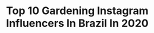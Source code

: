 ---
title: Top 10 Gardening Instagram Influencers In Brazil In 2020
description: >-
  Find top gardening Instagram influencers in Brazil in 2020. Most popular hashtags: #gardening #flowers #quarentena #garden.
platform: Instagram
profiles:
  - username: "claudia.mullertv"
    fullname: >-
      🌿CLÁUDIA MÜLLER 🌿
    location: "Brazil"
    followers: 31803
    engagement: 601
    commentsToLikes: 0.084321
    id: ck8wgko8qhjgz0j781l4aleks
    verified: false
    hashtags: "#saudade, #cactosesuculentas, #plantasdeinterior, #juntoscontraovirus"
  - username: "_bea61_"
    fullname: >-
      Bea
    location: "Brazil"
    followers: 5674
    engagement: 1428
    commentsToLikes: 0.071585
    id: ck8t23uxiy1vg0j78vunb0ju8
    verified: false
    hashtags: "#fattoamano, #cibo, #fleurs, #capture"
  - username: "umbotaniconoapartamento"
    fullname: >-
      UM BOTÂNICO NO APARTAMENTO
    location: "Brazil"
    followers: 56271
    engagement: 379
    commentsToLikes: 0.043126
    id: ck0w3g5wat8f90i199vnanaf2
    verified: false
    hashtags: "#plantsmakepeoplehappy, #placayoutube, #minhaplantafavorita, #ceramic"
  - username: "apto.1805"
    fullname: >-
      • apto 1805 •
    location: "Brazil"
    followers: 29741
    engagement: 201
    commentsToLikes: 0.172255
    id: ck15q0dlu0hs10i19qcm06dhf
    verified: false
    hashtags: "#naturelovers, #pinterest, #easterdecor, #cafedatarde"
  - username: "suzanaschermann"
    fullname: >-
      suzana schermann
    location: "Brazil"
    followers: 16174
    engagement: 230
    commentsToLikes: 0.065224
    id: ck5zszee2zgqb0i14a9q5h1hy
    verified: false
    hashtags: "#gardening, #foracoronav, #kitchendecor, #paisagista"
  - username: "brandon_l_li"
    fullname: >-
      Brandon Li
    location: "Brazil"
    followers: 90453
    engagement: 907
    commentsToLikes: 0.020690
    id: ck13d7v9i44h60i19jfrl8pq7
    verified: true
    hashtags: "#arcticcircle, #7pound, #filmmakerslife, #andaluciaviva"
  - username: "gobattifotografia"
    fullname: >-
      lucas gobatti 🧙🏻‍♂️🧪🌱
    location: "Brazil"
    followers: 16829
    engagement: 427
    commentsToLikes: 0.040745
    id: ck8syeckukktk0j78v9yw9qcg
    verified: false
    hashtags: "#vsco, #andinismo, #mata, #sangha"
  - username: "marcosjuniororquideas"
    fullname: >-
      Marcos Júnior Orquídeas
    location: "Brazil"
    followers: 12773
    engagement: 676
    commentsToLikes: 0.038219
    id: ck8t4wuci84os0j786fr7rqwc
    verified: false
    hashtags: "#floresdeorquideas, #flora, #orchidacea, #gardening"
  - username: "agricultando"
    fullname: >-
      Agricultando
    location: "Brazil"
    followers: 234363
    engagement: 182
    commentsToLikes: 0.063934
    id: ck13c8slez5e40i19rkfxi944
    verified: false
    hashtags: "#madeincampo, #agronomiatop, #agronomiarustica, #agrolife"
  - username: "dony.augusto"
    fullname: >-
      Nature Photographer - Natureza
    location: "Brazil"
    followers: 2419
    engagement: 1959
    commentsToLikes: 0.074468
    id: ck8t8s83hlljo0j78l5qwy7pr
    verified: false
    hashtags: "#narureza, #trending, #countryside, #macrophotography"
---